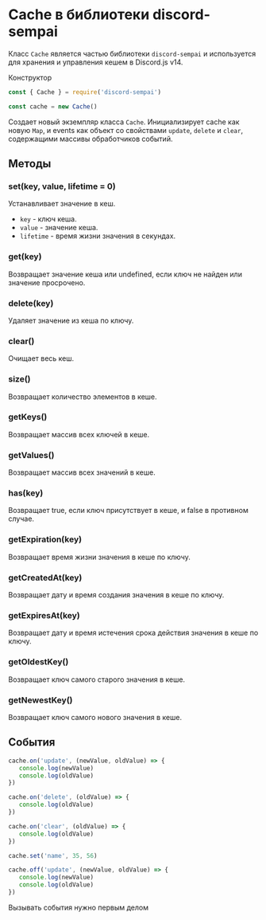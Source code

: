 # Cache в библиотеки discord-sempai

Класс `Cache` является частью библиотеки `discord-sempai` и используется для хранения и управления кешем в Discord.js v14.

Конструктор
```javascript
const { Cache } = require('discord-sempai')

const cache = new Cache()
```
Создает новый экземпляр класса `Cache`. Инициализирует cache как новую `Map`, и events как объект со свойствами `update`, `delete` и `clear`, содержащими массивы обработчиков событий.

## Методы
### set(key, value, lifetime = 0)
Устанавливает значение в кеш.

- `key` - ключ кеша.
- `value` - значение кеша.
- `lifetime` - время жизни значения в секундах.

### get(key)
Возвращает значение кеша или undefined, если ключ не найден или значение просрочено.

### delete(key)
Удаляет значение из кеша по ключу.

### clear()
Очищает весь кеш.

### size()
Возвращает количество элементов в кеше.

### getKeys()
Возвращает массив всех ключей в кеше.

### getValues()
Возвращает массив всех значений в кеше.

### has(key)
Возвращает true, если ключ присутствует в кеше, и false в противном случае.

### getExpiration(key)
Возвращает время жизни значения в кеше по ключу.

### getCreatedAt(key)
Возвращает дату и время создания значения в кеше по ключу.

### getExpiresAt(key)
Возвращает дату и время истечения срока действия значения в кеше по ключу.

### getOldestKey()
Возвращает ключ самого старого значения в кеше.

### getNewestKey()
Возвращает ключ самого нового значения в кеше.

## События

```javascript
cache.on('update', (newValue, oldValue) => {
   console.log(newValue)
   console.log(oldValue)
})

cache.on('delete', (oldValue) => {
   console.log(oldValue)
})

cache.on('clear', (oldValue) => {
   console.log(oldValue)
})

cache.set('name', 35, 56)

cache.off('update', (newValue, oldValue) => {
   console.log(newValue)
   console.log(oldValue)
})
```

Вызывать события нужно первым делом